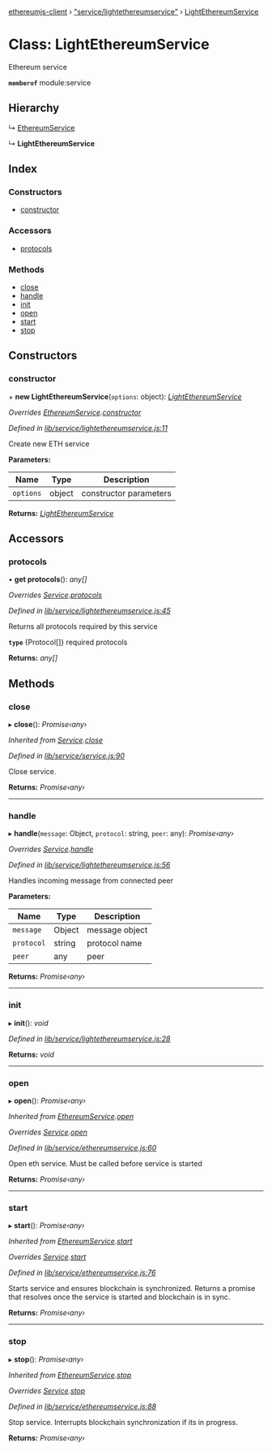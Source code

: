 [ethereumjs-client](../README.md) › ["service/lightethereumservice"](../modules/_service_lightethereumservice_.md) › [LightEthereumService](_service_lightethereumservice_.lightethereumservice.md)

# Class: LightEthereumService

Ethereum service

**`memberof`** module:service

## Hierarchy

  ↳ [EthereumService](_service_ethereumservice_.ethereumservice.md)

  ↳ **LightEthereumService**

## Index

### Constructors

* [constructor](_service_lightethereumservice_.lightethereumservice.md#constructor)

### Accessors

* [protocols](_service_lightethereumservice_.lightethereumservice.md#protocols)

### Methods

* [close](_service_lightethereumservice_.lightethereumservice.md#close)
* [handle](_service_lightethereumservice_.lightethereumservice.md#handle)
* [init](_service_lightethereumservice_.lightethereumservice.md#init)
* [open](_service_lightethereumservice_.lightethereumservice.md#open)
* [start](_service_lightethereumservice_.lightethereumservice.md#start)
* [stop](_service_lightethereumservice_.lightethereumservice.md#stop)

## Constructors

###  constructor

\+ **new LightEthereumService**(`options`: object): *[LightEthereumService](_service_lightethereumservice_.lightethereumservice.md)*

*Overrides [EthereumService](_service_ethereumservice_.ethereumservice.md).[constructor](_service_ethereumservice_.ethereumservice.md#constructor)*

*Defined in [lib/service/lightethereumservice.js:11](https://github.com/ethereumjs/ethereumjs-client/blob/master/lib/service/lightethereumservice.js#L11)*

Create new ETH service

**Parameters:**

Name | Type | Description |
------ | ------ | ------ |
`options` | object | constructor parameters |

**Returns:** *[LightEthereumService](_service_lightethereumservice_.lightethereumservice.md)*

## Accessors

###  protocols

• **get protocols**(): *any[]*

*Overrides [Service](_service_service_.service.md).[protocols](_service_service_.service.md#protocols)*

*Defined in [lib/service/lightethereumservice.js:45](https://github.com/ethereumjs/ethereumjs-client/blob/master/lib/service/lightethereumservice.js#L45)*

Returns all protocols required by this service

**`type`** {Protocol[]} required protocols

**Returns:** *any[]*

## Methods

###  close

▸ **close**(): *Promise‹any›*

*Inherited from [Service](_service_service_.service.md).[close](_service_service_.service.md#close)*

*Defined in [lib/service/service.js:90](https://github.com/ethereumjs/ethereumjs-client/blob/master/lib/service/service.js#L90)*

Close service.

**Returns:** *Promise‹any›*

___

###  handle

▸ **handle**(`message`: Object, `protocol`: string, `peer`: any): *Promise‹any›*

*Overrides [Service](_service_service_.service.md).[handle](_service_service_.service.md#handle)*

*Defined in [lib/service/lightethereumservice.js:56](https://github.com/ethereumjs/ethereumjs-client/blob/master/lib/service/lightethereumservice.js#L56)*

Handles incoming message from connected peer

**Parameters:**

Name | Type | Description |
------ | ------ | ------ |
`message` | Object | message object |
`protocol` | string | protocol name |
`peer` | any | peer |

**Returns:** *Promise‹any›*

___

###  init

▸ **init**(): *void*

*Defined in [lib/service/lightethereumservice.js:28](https://github.com/ethereumjs/ethereumjs-client/blob/master/lib/service/lightethereumservice.js#L28)*

**Returns:** *void*

___

###  open

▸ **open**(): *Promise‹any›*

*Inherited from [EthereumService](_service_ethereumservice_.ethereumservice.md).[open](_service_ethereumservice_.ethereumservice.md#open)*

*Overrides [Service](_service_service_.service.md).[open](_service_service_.service.md#open)*

*Defined in [lib/service/ethereumservice.js:60](https://github.com/ethereumjs/ethereumjs-client/blob/master/lib/service/ethereumservice.js#L60)*

Open eth service. Must be called before service is started

**Returns:** *Promise‹any›*

___

###  start

▸ **start**(): *Promise‹any›*

*Inherited from [EthereumService](_service_ethereumservice_.ethereumservice.md).[start](_service_ethereumservice_.ethereumservice.md#start)*

*Overrides [Service](_service_service_.service.md).[start](_service_service_.service.md#start)*

*Defined in [lib/service/ethereumservice.js:76](https://github.com/ethereumjs/ethereumjs-client/blob/master/lib/service/ethereumservice.js#L76)*

Starts service and ensures blockchain is synchronized. Returns a promise
that resolves once the service is started and blockchain is in sync.

**Returns:** *Promise‹any›*

___

###  stop

▸ **stop**(): *Promise‹any›*

*Inherited from [EthereumService](_service_ethereumservice_.ethereumservice.md).[stop](_service_ethereumservice_.ethereumservice.md#stop)*

*Overrides [Service](_service_service_.service.md).[stop](_service_service_.service.md#stop)*

*Defined in [lib/service/ethereumservice.js:88](https://github.com/ethereumjs/ethereumjs-client/blob/master/lib/service/ethereumservice.js#L88)*

Stop service. Interrupts blockchain synchronization if its in progress.

**Returns:** *Promise‹any›*
